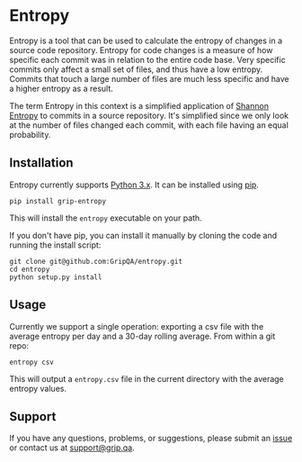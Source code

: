 Entropy
=======
Entropy is a tool that can be used to calculate the entropy of changes in a source code repository.  Entropy for code changes is a measure of how specific each commit was in relation to the entire code base. Very specific commits only affect a small set of files, and thus have a low entropy. Commits that touch a large number of files are much less specific and have a higher entropy as a result.

The term Entropy in this context is a simplified application of [Shannon Entropy](https://en.wikipedia.org/wiki/Entropy_%28information_theory%29) to commits in a source repository. It's simplified since we only look at the number of files changed each commit, with each file having an equal probability.

Installation
------------
Entropy currently supports [Python 3.x](https://www.python.org/downloads/). It can be installed using [pip](https://pip.pypa.io/en/latest/).

    pip install grip-entropy

This will install the `entropy` executable on your path.

If you don't have pip, you can install it manually by cloning the code and running the install script:

    git clone git@github.com:GripQA/entropy.git
    cd entropy
    python setup.py install

Usage
-----
Currently we support a single operation: exporting a csv file with the average entropy per day and a 30-day rolling average. From within a git repo:

    entropy csv

This will output a `entropy.csv` file in the current directory with the average entropy values.


Support
-------
If you have any questions, problems, or suggestions, please submit an [issue](/GripQA/entropy/issues) or contact us at support@grip.qa.
